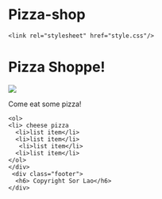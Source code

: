 # Pizza-shop
<!DOCTYPE html>
<html>
  <head>
    
    <link rel="stylesheet" href="style.css"/>
  </head>
  
  <body>
    <div class="header">
      <h1> Pizza Shoppe!</h1>
    </div>
   <div>
    <img src="https://www.hungryhowies.com/sites/default/files/styles/menu_item_280x175/public/images/menu-items/thumbnails/buildyourownpizza_0.png?itok=fgzFck86"/>
    <p>Come eat some pizza!</p>
    
    <ol> 
    <li> cheese pizza
      <li>list item</li>
      <li>list item</li>
       <li>list item</li>
      <li>list item</li>
    </ol>
    </div>
     <div class="footer">
      <h6> Copyright Sor Lao</h6>
    </div>
  </body>
</html>
